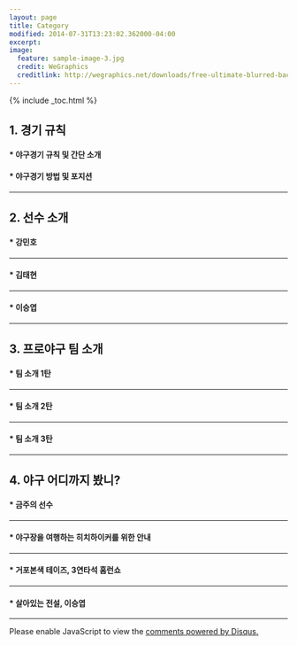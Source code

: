 ```yaml
---
layout: page
title: Category
modified: 2014-07-31T13:23:02.362000-04:00
excerpt:
image:
  feature: sample-image-3.jpg
  credit: WeGraphics
  creditlink: http://wegraphics.net/downloads/free-ultimate-blurred-background-pack/
---
```


{% include _toc.html %}

## 1. 경기 규칙

#### * 야구경기 규칙 및 간단 소개


#### * 야구경기 방법 및 포지션


---

## 2. 선수 소개

#### * 강민호

---

#### * 김태현

---

#### * 이승엽

---

## 3. 프로야구 팀 소개

#### * 팀 소개 1탄

---

#### * 팀 소개 2탄

---

#### * 팀 소개 3탄

---

## 4. 야구 어디까지 봤니?

#### * 금주의 선수

---

#### * 야구장을 여행하는 히치하이커를 위한 안내

---

#### * 거포본색 테이즈, 3연타석 홈런쇼

---

#### * 살아있는 전설, 이승엽

---

<div id="disqus_thread"></div>
<script type="text/javascript">
    /* * * CONFIGURATION VARIABLES * * */
    var disqus_shortname = 'utuutu';
    
    /* * * DON'T EDIT BELOW THIS LINE * * */
    (function() {
        var dsq = document.createElement('script'); dsq.type = 'text/javascript'; dsq.async = true;
        dsq.src = '//' + disqus_shortname + '.disqus.com/embed.js';
        (document.getElementsByTagName('head')[0] || document.getElementsByTagName('body')[0]).appendChild(dsq);
    })();
</script>
<noscript>Please enable JavaScript to view the <a href="https://disqus.com/?ref_noscript" rel="nofollow">comments powered by Disqus.</a></noscript>


